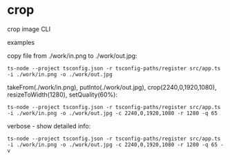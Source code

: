 # crop
crop image CLI

examples

copy file from ./work/in.png to ./work/out.jpg:
```
ts-node --project tsconfig.json -r tsconfig-paths/register src/app.ts -i ./work/in.png -o ./work/out.jpg
```
takeFrom(./work/in.png), putInto(./work/out.jpg), crop(2240,0,1920,1080), resizeToWidth(1280), setQuality(60%):
```
ts-node --project tsconfig.json -r tsconfig-paths/register src/app.ts -i ./work/in.png -o ./work/out.jpg -c 2240,0,1920,1080 -r 1280 -q 65
```

verbose - show detailed info:
```
ts-node --project tsconfig.json -r tsconfig-paths/register src/app.ts -i ./work/in.png -o ./work/out.jpg -c 2240,0,1920,1080 -r 1280 -q 65 -v
```